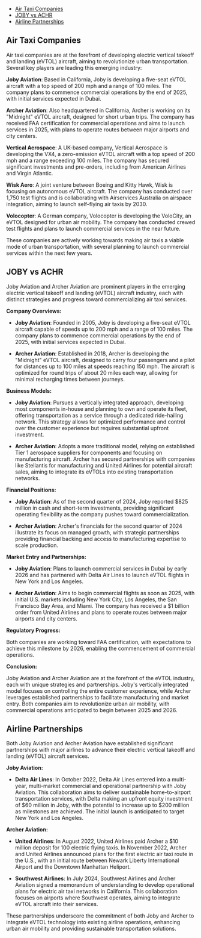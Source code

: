 - [Air Taxi Companies](#air-taxi-companies)
- [JOBY vs ACHR](#joby-vs-achr)
- [Airline Partnerships](#airline-partnerships)

## Air Taxi Companies

Air taxi companies are at the forefront of developing electric vertical takeoff and landing (eVTOL) aircraft, aiming to revolutionize urban transportation. Several key players are leading this emerging industry:

**Joby Aviation**: Based in California, Joby is developing a five-seat eVTOL aircraft with a top speed of 200 mph and a range of 100 miles. The company plans to commence commercial operations by the end of 2025, with initial services expected in Dubai.

**Archer Aviation**: Also headquartered in California, Archer is working on its "Midnight" eVTOL aircraft, designed for short urban trips. The company has received FAA certification for commercial operations and aims to launch services in 2025, with plans to operate routes between major airports and city centers.

**Vertical Aerospace**: A UK-based company, Vertical Aerospace is developing the VX4, a zero-emission eVTOL aircraft with a top speed of 200 mph and a range exceeding 100 miles. The company has secured significant investments and pre-orders, including from American Airlines and Virgin Atlantic.

**Wisk Aero**: A joint venture between Boeing and Kitty Hawk, Wisk is focusing on autonomous eVTOL aircraft. The company has conducted over 1,750 test flights and is collaborating with Airservices Australia on airspace integration, aiming to launch self-flying air taxis by 2030.

**Volocopter**: A German company, Volocopter is developing the VoloCity, an eVTOL designed for urban air mobility. The company has conducted crewed test flights and plans to launch commercial services in the near future.

These companies are actively working towards making air taxis a viable mode of urban transportation, with several planning to launch commercial services within the next few years.

## JOBY vs ACHR

Joby Aviation and Archer Aviation are prominent players in the emerging electric vertical takeoff and landing (eVTOL) aircraft industry, each with distinct strategies and progress toward commercializing air taxi services.

**Company Overviews:**

- **Joby Aviation**: Founded in 2005, Joby is developing a five-seat eVTOL aircraft capable of speeds up to 200 mph and a range of 100 miles. The company plans to commence commercial operations by the end of 2025, with initial services expected in Dubai.

- **Archer Aviation**: Established in 2018, Archer is developing the "Midnight" eVTOL aircraft, designed to carry four passengers and a pilot for distances up to 100 miles at speeds reaching 150 mph. The aircraft is optimized for round trips of about 20 miles each way, allowing for minimal recharging times between journeys.

**Business Models:**

- **Joby Aviation**: Pursues a vertically integrated approach, developing most components in-house and planning to own and operate its fleet, offering transportation as a service through a dedicated ride-hailing network. This strategy allows for optimized performance and control over the customer experience but requires substantial upfront investment.

- **Archer Aviation**: Adopts a more traditional model, relying on established Tier 1 aerospace suppliers for components and focusing on manufacturing aircraft. Archer has secured partnerships with companies like Stellantis for manufacturing and United Airlines for potential aircraft sales, aiming to integrate its eVTOLs into existing transportation networks.

**Financial Positions:**

- **Joby Aviation**: As of the second quarter of 2024, Joby reported $825 million in cash and short-term investments, providing significant operating flexibility as the company pushes toward commercialization.

- **Archer Aviation**: Archer's financials for the second quarter of 2024 illustrate its focus on managed growth, with strategic partnerships providing financial backing and access to manufacturing expertise to scale production.

**Market Entry and Partnerships:**

- **Joby Aviation**: Plans to launch commercial services in Dubai by early 2026 and has partnered with Delta Air Lines to launch eVTOL flights in New York and Los Angeles.

- **Archer Aviation**: Aims to begin commercial flights as soon as 2025, with initial U.S. markets including New York City, Los Angeles, the San Francisco Bay Area, and Miami. The company has received a $1 billion order from United Airlines and plans to operate routes between major airports and city centers.

**Regulatory Progress:**

Both companies are working toward FAA certification, with expectations to achieve this milestone by 2026, enabling the commencement of commercial operations.

**Conclusion:**

Joby Aviation and Archer Aviation are at the forefront of the eVTOL industry, each with unique strategies and partnerships. Joby's vertically integrated model focuses on controlling the entire customer experience, while Archer leverages established partnerships to facilitate manufacturing and market entry. Both companies aim to revolutionize urban air mobility, with commercial operations anticipated to begin between 2025 and 2026.

## Airline Partnerships

Both Joby Aviation and Archer Aviation have established significant partnerships with major airlines to advance their electric vertical takeoff and landing (eVTOL) aircraft services.

**Joby Aviation:**

- **Delta Air Lines**: In October 2022, Delta Air Lines entered into a multi-year, multi-market commercial and operational partnership with Joby Aviation. This collaboration aims to deliver sustainable home-to-airport transportation services, with Delta making an upfront equity investment of $60 million in Joby, with the potential to increase up to $200 million as milestones are achieved. The initial launch is anticipated to target New York and Los Angeles.

**Archer Aviation:**

- **United Airlines**: In August 2022, United Airlines paid Archer a $10 million deposit for 100 electric flying taxis. In November 2022, Archer and United Airlines announced plans for the first electric air taxi route in the U.S., with an initial route between Newark Liberty International Airport and the Downtown Manhattan Heliport.

- **Southwest Airlines**: In July 2024, Southwest Airlines and Archer Aviation signed a memorandum of understanding to develop operational plans for electric air taxi networks in California. This collaboration focuses on airports where Southwest operates, aiming to integrate eVTOL aircraft into their services.

These partnerships underscore the commitment of both Joby and Archer to integrate eVTOL technology into existing airline operations, enhancing urban air mobility and providing sustainable transportation solutions.
